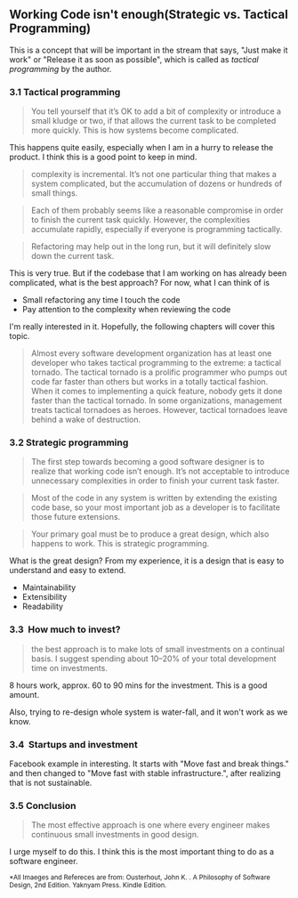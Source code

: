 ## Working Code isn't enough(Strategic vs. Tactical Programming)

 This is a concept that will be important in the stream that says, "Just make it work" or "Release it as soon as possible", which is called as _tactical programming_ by the author.


### 3.1  Tactical programming
> You tell yourself that it’s OK to add a bit of complexity or introduce a small kludge or two, if that allows the current task to be completed more quickly. This is how systems become complicated.

This happens quite easily, especially when I am in a hurry to release the product. I think this is a good point to keep in mind.


> complexity is incremental. It’s not one particular thing that makes a system complicated, but the accumulation of dozens or hundreds of small things.

> Each of them probably seems like a reasonable compromise in order to finish the current task quickly. However, the complexities accumulate rapidly, especially if everyone is programming tactically.


> Refactoring may help out in the long run, but it will definitely slow down the current task.

This is very true. But if the codebase that I am working on has already been complicated, what is the best approach? 
For now, what I can think of is
- Small refactoring any time I touch the code
- Pay attention to the complexity when reviewing the code


I'm really interested in it. Hopefully, the following chapters will cover this topic.


> Almost every software development organization has at least one developer who takes tactical programming to the extreme: a tactical tornado. The tactical tornado is a prolific programmer who pumps out code far faster than others but works in a totally tactical fashion. When it comes to implementing a quick feature, nobody gets it done faster than the tactical tornado. In some organizations, management treats tactical tornadoes as heroes. However, tactical tornadoes leave behind a wake of destruction.


### 3.2  Strategic programming

> The first step towards becoming a good software designer is to realize that working code isn’t enough. It’s not acceptable to introduce unnecessary complexities in order to finish your current task faster.

> Most of the code in any system is written by extending the existing code base, so your most important job as a developer is to facilitate those future extensions.

> Your primary goal must be to produce a great design, which also happens to work. This is strategic programming.


What is the great design?
From my experience, it is a design that is easy to understand and easy to extend.
- Maintainability
- Extensibility
- Readability 


### 3.3  How much to invest?

> the best approach is to make lots of small investments on a continual basis. I suggest spending about 10–20% of your total development time on investments. 

8 hours work, approx. 60 to 90 mins for the investment. This is a good amount.

Also, trying to re-design whole system is water-fall, and it won't work as we know.

### 3.4  Startups and investment

Facebook example in interesting.
It starts with "Move fast and break things." and then changed to "Move fast with stable infrastructure.", after realizing that is not sustainable.


### 3.5  Conclusion

> The most effective approach is one where every engineer makes continuous small investments in good design.


I urge myself to do this. I think this is the most important thing to do as a software engineer.



<sub>\*All Imaeges and Refereces are from:
Ousterhout, John K. . A Philosophy of Software Design, 2nd Edition. Yaknyam Press. Kindle Edition. </sub>